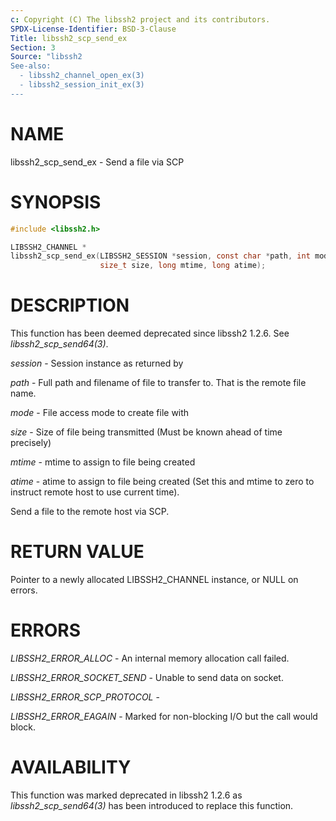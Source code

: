 ```yaml
---
c: Copyright (C) The libssh2 project and its contributors.
SPDX-License-Identifier: BSD-3-Clause
Title: libssh2_scp_send_ex
Section: 3
Source: "libssh2
See-also:
  - libssh2_channel_open_ex(3)
  - libssh2_session_init_ex(3)
---
```


# NAME

libssh2_scp_send_ex - Send a file via SCP

# SYNOPSIS

~~~c
#include <libssh2.h>

LIBSSH2_CHANNEL *
libssh2_scp_send_ex(LIBSSH2_SESSION *session, const char *path, int mode,
                    size_t size, long mtime, long atime);
~~~

# DESCRIPTION

This function has been deemed deprecated since libssh2 1.2.6. See
*libssh2_scp_send64(3)*.

*session* - Session instance as returned by

*path* - Full path and filename of file to transfer to. That is the remote
file name.

*mode* - File access mode to create file with

*size* - Size of file being transmitted (Must be known
ahead of time precisely)

*mtime* - mtime to assign to file being created

*atime* - atime to assign to file being created (Set this and
mtime to zero to instruct remote host to use current time).

Send a file to the remote host via SCP.

# RETURN VALUE

Pointer to a newly allocated LIBSSH2_CHANNEL instance, or NULL on errors.

# ERRORS

*LIBSSH2_ERROR_ALLOC* - An internal memory allocation call failed.

*LIBSSH2_ERROR_SOCKET_SEND* - Unable to send data on socket.

*LIBSSH2_ERROR_SCP_PROTOCOL* -

*LIBSSH2_ERROR_EAGAIN* - Marked for non-blocking I/O but the call would
block.

# AVAILABILITY

This function was marked deprecated in libssh2 1.2.6 as
*libssh2_scp_send64(3)* has been introduced to replace this function.
